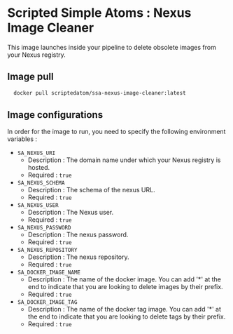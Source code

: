 # Scripted Simple Atoms : Nexus Image Cleaner

This image launches inside your pipeline to delete obsolete images from your Nexus registry.

## Image pull

```bash
  docker pull scriptedatom/ssa-nexus-image-cleaner:latest
```

## Image configurations

In order for the image to run, you need to specify the following environment variables :

* `SA_NEXUS_URI`
    * Description : The domain name under which your Nexus registry is hosted.
    * Required : `true`
* `SA_NEXUS_SCHEMA`
    * Description : The schema of the nexus URL.
    * Required : `true`
* `SA_NEXUS_USER`
    * Description : The Nexus user.
    * Required : `true`
* `SA_NEXUS_PASSWORD`
    * Description : The nexus password.
    * Required : `true`
* `SA_NEXUS_REPOSITORY`
    * Description : The nexus repository.
    * Required : `true`
* `SA_DOCKER_IMAGE_NAME`
    * Description : The name of the docker image. You can add '*' at the end to indicate that you are looking to delete images by their prefix.
    * Required : `true`
* `SA_DOCKER_IMAGE_TAG`
    * Description : The name of the docker tag image. You can add '*' at the end to indicate that you are looking to delete tags by their prefix.
    * Required : `true`
